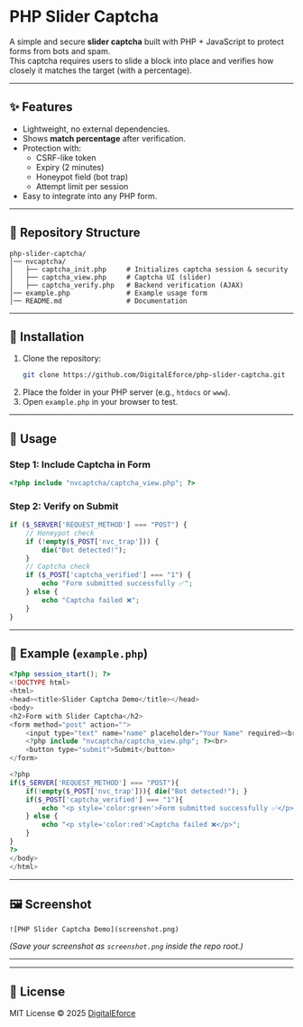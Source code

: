 # PHP Slider Captcha

A simple and secure **slider captcha** built with PHP + JavaScript to protect forms from bots and spam.  
This captcha requires users to slide a block into place and verifies how closely it matches the target (with a percentage).  

---

## ✨ Features
- Lightweight, no external dependencies.  
- Shows **match percentage** after verification.  
- Protection with:
  - CSRF-like token
  - Expiry (2 minutes)
  - Honeypot field (bot trap)
  - Attempt limit per session
- Easy to integrate into any PHP form.  

---

## 📂 Repository Structure
```
php-slider-captcha/
│── nvcaptcha/
│   ├── captcha_init.php     # Initializes captcha session & security
│   ├── captcha_view.php     # Captcha UI (slider)
│   ├── captcha_verify.php   # Backend verification (AJAX)
│── example.php              # Example usage form
│── README.md                # Documentation
```

---

## 🚀 Installation
1. Clone the repository:
   ```bash
   git clone https://github.com/DigitalEforce/php-slider-captcha.git
   ```
2. Place the folder in your PHP server (e.g., `htdocs` or `www`).  
3. Open `example.php` in your browser to test.  

---

## 📖 Usage
### Step 1: Include Captcha in Form
```php
<?php include "nvcaptcha/captcha_view.php"; ?>
```

### Step 2: Verify on Submit
```php
if ($_SERVER['REQUEST_METHOD'] === "POST") {
    // Honeypot check
    if (!empty($_POST['nvc_trap'])) {
        die("Bot detected!");
    }
    // Captcha check
    if ($_POST['captcha_verified'] === "1") {
        echo "Form submitted successfully ✅";
    } else {
        echo "Captcha failed ❌";
    }
}
```

---

## 🧪 Example (`example.php`)
```php
<?php session_start(); ?>
<!DOCTYPE html>
<html>
<head><title>Slider Captcha Demo</title></head>
<body>
<h2>Form with Slider Captcha</h2>
<form method="post" action="">
    <input type="text" name="name" placeholder="Your Name" required><br><br>
    <?php include "nvcaptcha/captcha_view.php"; ?><br>
    <button type="submit">Submit</button>
</form>

<?php
if($_SERVER['REQUEST_METHOD'] === "POST"){
    if(!empty($_POST['nvc_trap'])){ die("Bot detected!"); }
    if($_POST['captcha_verified'] === "1"){
        echo "<p style='color:green'>Form submitted successfully ✅</p>";
    } else {
        echo "<p style='color:red'>Captcha failed ❌</p>";
    }
}
?>
</body>
</html>
```

---

## 🖼️ Screenshot

```
![PHP Slider Captcha Demo](screenshot.png)
```

*(Save your screenshot as `screenshot.png` inside the repo root.)*  

---


---

## 📜 License
MIT License © 2025 [DigitalEforce](https://github.com/DigitalEforce)
